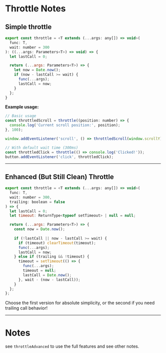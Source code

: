# Throttle Notes

## Simple throttle

```js
export const throttle = <T extends (...args: any[]) => void>(
  func: T,
  wait: number = 300
): ((...args: Parameters<T>) => void) => {
  let lastCall = 0;

  return (...args: Parameters<T>) => {
    let now = Date.now();
    if (now - lastCall >= wait) {
      func(...args);
      lastCall = now;
    }
  };
}
```

**Example usage:**

```js
// Basic usage
const throttledScroll = throttle((position: number) => {
  console.log('Current scroll position:', position);
}, 100);

window.addEventListener('scroll', () => throttledScroll(window.scrollY));

// With default wait time (300ms)
const throttledClick = throttle(() => console.log('Clicked!'));
button.addEventListener('click', throttledClick);
```

---

## Enhanced (But Still Clean) Throttle

```js
export const throttle = <T extends (...args: any[]) => void>(
  func: T,
  wait: number = 300,
  trailing: boolean = false
) => {
  let lastCall = 0;
  let timeout: ReturnType<typeof setTimeout> | null = null;

  return (...args: Parameters<T>) => {
    const now = Date.now();
    
    if (!lastCall || now - lastCall >= wait) {
      if (timeout) clearTimeout(timeout);
      func(...args);
      lastCall = now;
    } else if (trailing && !timeout) {
      timeout = setTimeout(() => {
        func(...args);
        timeout = null;
        lastCall = Date.now();
      }, wait - (now - lastCall));
    }
  };
};
```
Choose the first version for absolute simplicity, or the second if you need trailing call behavior!

---

# Notes

see `throttleAdvanced` to use the full features and see other notes.
